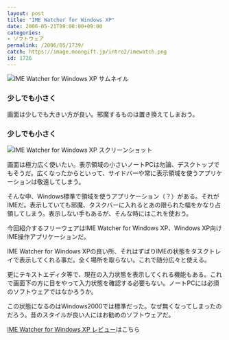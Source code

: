 ```yaml
---
layout: post
title: "IME Watcher for Windows XP"
date: 2006-05-21T09:00:00+09:00
categories:
- ソフトウェア
permalink: /2006/05/1739/
catch: https://image.moongift.jp/intro2/imewatch.png
id: 1726
---
```

 ![IME Watcher for Windows XP サムネイル](https://image.moongift.jp/intro2/imewatch.t.png "IME Watcher for Windows XP サムネイル")
  

### 少しでも小さく
  
画面は少しでも大きい方が良い。邪魔するものは置き換えてしまおう。  
<!--more-->  

### 少しでも小さく
  

![IME Watcher for Windows XP スクリーンショット](https://image.moongift.jp/intro2/imewatch.png "IME Watcher for Windows XP スクリーンショット")

  

画面は極力広く使いたい。表示領域の小さいノートPCは勿論、デスクトップでもそうだ。広くなったからといって、サイドバーや常に表示領域を使うアプリケーションは敬遠してしまう。

  

そんな中、Windows標準で領域を使うアプリケーション（？）がある。それがIMEだ。表示していても邪魔、タスクバーに入れるとあの限られた幅をかなり占領してしまう。表示しない手もあるが、そんな時にはこれを使おう。

  

今回紹介するフリーウェアはIME Watcher for Windows XP、Windows XP向けIME操作アプリケーションだ。

  

IME Watcher for Windows XPの良い所、それはずばりIMEの状態をタスクトレイで表示してくれる事だ。全く場所を取らない。これで随分広々と使える。

  

更にテキストエディタ等で、現在の入力状態を表示してくれる機能もある。これで画面下の方に目をやって入力状態を確認する必要もない。ノートPCには必須のソフトウェアではなかろうか。

  

この状態になるのはWindows2000では標準だった。なぜ無くなってしまったのだろう。昔のスタイルが良い人にはお勧めのソフトウェアだ。

  

[IME Watcher for Windows XP レビュー](http://fw.moongift.jp/review/i-1740.html)はこちら

